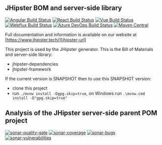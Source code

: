 JHipster BOM and server-side library
----------------------------

[![Angular Build Status][github-actions-angular-image]][github-actions-url] [![React Build Status][github-actions-react-image]][github-actions-url] [![Vue Build Status][github-actions-vue-image]][github-actions-url] [![Webflux Build Status][github-actions-webflux-image]][github-actions-url] [![Azure DevOps Build Status][azure-devops-image]][azure-devops-url-main] [![Maven Central][maven-image]][maven-url]

Full documentation and information is available on our website at [https://www.jhipster.tech/][jhipster-url]

This project is used by the JHipster generator. This is the Bill of Materials and server-side library:
- jhipster-dependencies
- jhipster-framework

If the current version is SNAPSHOT then to use this SNAPSHOT version:
- clone this project
- run `./mvnw install -Dgpg.skip=true`, on Windows run `.\mvnw.cmd install -D"gpg.skip=true"`

[maven-image]: https://maven-badges.herokuapp.com/maven-central/tech.jhipster/jhipster-parent/badge.svg
[maven-url]: https://maven-badges.herokuapp.com/maven-central/tech.jhipster/jhipster-parent

[azure-devops-image]: https://dev.azure.com/jhipster/jhipster-bom/_apis/build/status/jhipster.jhipster-bom?branchName=main
[azure-devops-url-main]: https://dev.azure.com/jhipster/jhipster-bom/_build
[github-actions-angular-image]: https://github.com/jhipster/jhipster-bom/workflows/Angular/badge.svg
[github-actions-react-image]: https://github.com/jhipster/jhipster-bom/workflows/React/badge.svg
[github-actions-vue-image]: https://github.com/jhipster/jhipster-bom/workflows/Vue/badge.svg
[github-actions-webflux-image]: https://github.com/jhipster/jhipster-bom/workflows/Webflux/badge.svg
[github-actions-url]: https://github.com/jhipster/jhipster-bom/actions

[jhipster-url]: https://www.jhipster.tech/


## Analysis of the JHipster server-side parent POM project

[![sonar-quality-gate][sonar-quality-gate]][sonar-url] [![sonar-coverage][sonar-coverage]][sonar-url] [![sonar-bugs][sonar-bugs]][sonar-url] [![sonar-vulnerabilities][sonar-vulnerabilities]][sonar-url]

[sonar-url]: https://sonarcloud.io/dashboard?id=jhipster-framework
[sonar-quality-gate]: https://sonarcloud.io/api/project_badges/measure?project=jhipster-framework&metric=alert_status
[sonar-coverage]: https://sonarcloud.io/api/project_badges/measure?project=jhipster-framework&metric=coverage
[sonar-bugs]: https://sonarcloud.io/api/project_badges/measure?project=jhipster-framework&metric=bugs
[sonar-vulnerabilities]: https://sonarcloud.io/api/project_badges/measure?project=jhipster-framework&metric=vulnerabilities
